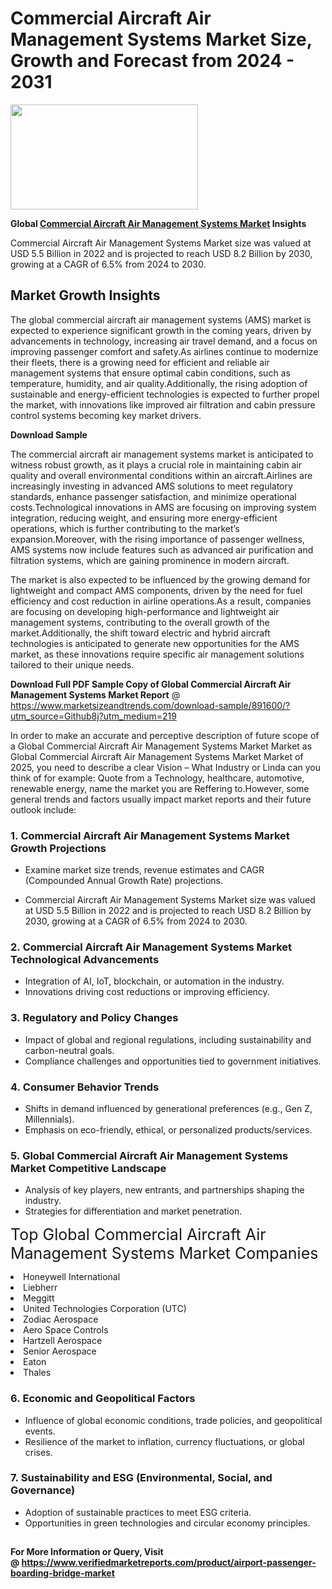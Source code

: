 <H1>Commercial Aircraft Air Management Systems Market Size, Growth and Forecast from 2024 - 2031</H1><img class="aligncenter size-medium wp-image-584254" src="https://thirdeyenews.in/wp-content/uploads/2024/09/Global-Market-Research-300x168.jpeg" alt="" width="300" height="168" /><p><strong>Global&nbsp;<a href="https://www.marketsizeandtrends.com/download-sample/891600/?utm_source=Github8j?utm_medium=219">Commercial Aircraft Air Management Systems Market</a> Insights</strong></p><p>Commercial Aircraft Air Management Systems Market size was valued at USD 5.5 Billion in 2022 and is projected to reach USD 8.2 Billion by 2030, growing at a CAGR of 6.5% from 2024 to 2030.</p><p><h2>Market Growth Insights</h2> <p>The global commercial aircraft air management systems (AMS) market is expected to experience significant growth in the coming years, driven by advancements in technology, increasing air travel demand, and a focus on improving passenger comfort and safety.As airlines continue to modernize their fleets, there is a growing need for efficient and reliable air management systems that ensure optimal cabin conditions, such as temperature, humidity, and air quality.Additionally, the rising adoption of sustainable and energy-efficient technologies is expected to further propel the market, with innovations like improved air filtration and cabin pressure control systems becoming key market drivers.</p> <p><strong>Download Sample</strong></p> <p>The commercial aircraft air management systems market is anticipated to witness robust growth, as it plays a crucial role in maintaining cabin air quality and overall environmental conditions within an aircraft.Airlines are increasingly investing in advanced AMS solutions to meet regulatory standards, enhance passenger satisfaction, and minimize operational costs.Technological innovations in AMS are focusing on improving system integration, reducing weight, and ensuring more energy-efficient operations, which is further contributing to the market’s expansion.Moreover, with the rising importance of passenger wellness, AMS systems now include features such as advanced air purification and filtration systems, which are gaining prominence in modern aircraft.</p> <p>The market is also expected to be influenced by the growing demand for lightweight and compact AMS components, driven by the need for fuel efficiency and cost reduction in airline operations.As a result, companies are focusing on developing high-performance and lightweight air management systems, contributing to the overall growth of the market.Additionally, the shift toward electric and hybrid aircraft technologies is anticipated to generate new opportunities for the AMS market, as these innovations require specific air management solutions tailored to their unique needs.</p> <p><span class=""><strong>Download Full PDF Sample Copy of Global Commercial Aircraft Air Management Systems Market Report</strong> @ <a href="https://www.marketsizeandtrends.com/download-sample/891600/?utm_source=Github8j?utm_medium=219" target="_blank">https://www.marketsizeandtrends.com/download-sample/891600/?utm_source=Github8j?utm_medium=219</a></span></p><p>In order to make an accurate and perceptive description of future scope of a Global&nbsp;Commercial Aircraft Air Management Systems Market Market as Global&nbsp;Commercial Aircraft Air Management Systems Market Market of 2025, you need to describe a clear Vision &ndash; What Industry or Linda can you think of for example: Quote from a Technology, healthcare, automotive, renewable energy, name the market you are Reffering to.However, some general trends and factors usually impact market reports and their future outlook include:</p><h3>1.&nbsp;<strong>Commercial Aircraft Air Management Systems Market Growth Projections</strong></h3><ul><li>Examine market size trends, revenue estimates and CAGR (Compounded Annual Growth Rate) projections.</li><li><p>Commercial Aircraft Air Management Systems Market size was valued at USD 5.5 Billion in 2022 and is projected to reach USD 8.2 Billion by 2030, growing at a CAGR of 6.5% from 2024 to 2030.</p></li></ul><h3>2.&nbsp;<strong>Commercial Aircraft Air Management Systems Market Technological Advancements</strong></h3><ul><li>Integration of AI, IoT, blockchain, or automation in the industry.</li><li>Innovations driving cost reductions or improving efficiency.</li></ul><h3>3.&nbsp;<strong>Regulatory and Policy Changes</strong></h3><ul><li>Impact of global and regional regulations, including sustainability and carbon-neutral goals.</li><li>Compliance challenges and opportunities tied to government initiatives.</li></ul><h3>4.&nbsp;<strong>Consumer Behavior Trends</strong></h3><ul><li>Shifts in demand influenced by generational preferences (e.g., Gen Z, Millennials).</li><li>Emphasis on eco-friendly, ethical, or personalized products/services.</li></ul><h3>5.&nbsp;<strong>Global Commercial Aircraft Air Management Systems Market Competitive Landscape</strong></h3><ul><li>Analysis of key players, new entrants, and partnerships shaping the industry.</li><li>Strategies for differentiation and market penetration.</li></ul><p data-pm-slice="1 1 []"><span style="color: inherit; font-family: inherit; font-size: 25px;">Top Global Commercial Aircraft Air Management Systems Market Companies</span></p><div class="" data-test-id=""><p><li>Honeywell International</li><li> Liebherr</li><li> Meggitt</li><li> United Technologies Corporation (UTC)</li><li> Zodiac Aerospace</li><li> Aero Space Controls</li><li> Hartzell Aerospace</li><li> Senior Aerospace</li><li> Eaton</li><li> Thales</li></p></div><h3>6.&nbsp;<strong>Economic and Geopolitical Factors</strong></h3><ul><li>Influence of global economic conditions, trade policies, and geopolitical events.</li><li>Resilience of the market to inflation, currency fluctuations, or global crises.</li></ul><h3>7.&nbsp;<strong>Sustainability and ESG (Environmental, Social, and Governance)</strong></h3><ul><li>Adoption of sustainable practices to meet ESG criteria.</li><li>Opportunities in green technologies and circular economy principles.</li></ul><h2><strong style="font-size: 14px;">For More Information or Query, Visit @&nbsp;</strong><a style="background-color: #ffffff; font-size: 14px;" href="https://www.marketsizeandtrends.com/report/commercial-aircraft-air-management-systems-market-/" target="_blank">https://www.verifiedmarketreports.com/product/airport-passenger-boarding-bridge-market</a></h2>